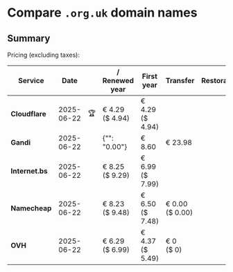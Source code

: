 # Compare `.org.uk` domain names

## Summary

Pricing (excluding taxes):

| Service | Date |  | / Renewed year | First year | Transfer | Restoration |
|--|--|--|--|--|--|--|
| **Cloudflare** | 2025-06-22 | 🏆 | € 4.29<br>($ 4.94) | € 4.29<br>($ 4.94) |  |  |
| **Gandi** | 2025-06-22 |  | {"": "0.00"} | € 8.60 | € 23.98 |  |
| **Internet.bs** | 2025-06-22 |  | € 8.25<br>($ 9.29) | € 6.99<br>($ 7.99) |  |  |
| **Namecheap** | 2025-06-22 |  | € 8.23<br>($ 9.48) | € 6.50<br>($ 7.48) | € 0.00<br>($ 0.00) |  |
| **OVH** | 2025-06-22 |  | € 6.29<br>($ 6.99) | € 4.37<br>($ 5.49) | € 0<br>($ 0) |  |
